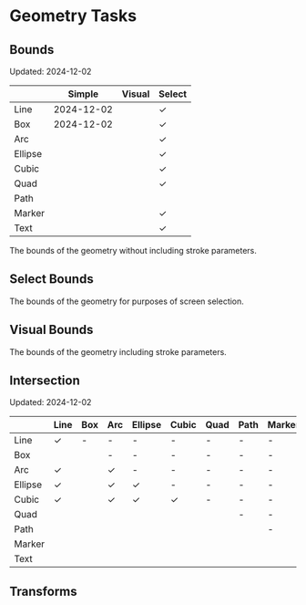 # Geometry Tasks

## Bounds

Updated: 2024-12-02

|         | Simple     | Visual | Select |
|---------|------------|--------|--------|
| Line    | 2024-12-02 |        | ✓      |
| Box     | 2024-12-02 |        | ✓      |
| Arc     |            |        | ✓      |
| Ellipse |            |        | ✓      |
| Cubic   |            |        | ✓      |
| Quad    |            |        | ✓      |
| Path    |            |        |        |
| Marker  |            |        | ✓      |
| Text    |            |        | ✓      |

The bounds of the geometry without including stroke parameters.

## Select Bounds

The bounds of the geometry for purposes of screen selection.

## Visual Bounds

The bounds of the geometry including stroke parameters.

## Intersection

Updated: 2024-12-02

|         | Line | Box | Arc | Ellipse | Cubic | Quad | Path | Marker | Text |
|---------|------|-----|-----|---------|-------|------|------|--------|------|
| Line    | ✓    | -   | -   | -       | -     | -    | -    | -      | -    |
| Box     |      |     | -   | -       | -     | -    | -    | -      | -    |
| Arc     | ✓    |     | ✓   | -       | -     | -    | -    | -      | -    |
| Ellipse | ✓    |     | ✓   | ✓       | -     | -    | -    | -      | -    |
| Cubic   | ✓    |     | ✓   | ✓       | ✓     | -    | -    | -      | -    |
| Quad    |      |     |     |         |       |      | -    | -      | -    |
| Path    |      |     |     |         |       |      |      | -      | -    |
| Marker  |      |     |     |         |       |      |      |        | -    |
| Text    |      |     |     |         |       |      |      |        |      |

## Transforms

